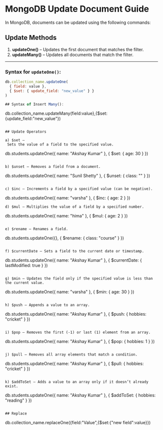 # MongoDB Update Document Guide

In MongoDB, documents can be updated using the following commands:

## Update Methods

1. **updateOne()** – Updates the first document that matches the filter.
2. **updateMany()** – Updates all documents that match the filter.

---

### Syntax for `updateOne()`:
```javascript
db.collection_name.updateOne(
  { field: value },
  { $set: { update_field: "new_value" } }
)

## Syntax of Insert Many():
```
db.collection_name.updateMany(field:value},{$set:{update_field:"new_value"})
```

## Update Operators

a) $set –
 Sets the value of a field to the specified value.
```
db.students.updateOne({ name: "Akshay Kumar" }, { $set: { age: 30 } })
```

b) $unset – Removes a field from a document.
```
db.students.updateOne({ name: "Sunil Shetty" }, { $unset: { class: "" } })
```

c) $inc – Increments a field by a specified value (can be negative).
```
db.students.updateOne({ name: "varsha" }, { $inc: { age: 2 } })
```
d) $mul – Multiplies the value of a field by a specified number.
```
db.students.updateOne({ name: "hima" }, { $mul: { age: 2 } })
```

e) $rename – Renames a field.
```

db.students.updateOne({}, { $rename: { class: "course" } })
```

f) $currentDate – Sets a field to the current date or timestamp.
```

db.students.updateOne({ name: "Akshay Kumar" }, { $currentDate: { lastModified: true } })
```

g) $min – Updates the field only if the specified value is less than the current value.
```

db.students.updateOne({ name: "varsha" }, { $min: { age: 30 } })
```

h) $push – Appends a value to an array.
```
db.students.updateOne({ name: "Akshay Kumar" }, { $push: { hobbies: "cricket" } })
```

i) $pop – Removes the first (-1) or last (1) element from an array.
```

db.students.updateOne({ name: "Akshay Kumar" }, { $pop: { hobbies: 1 } })
```

j) $pull – Removes all array elements that match a condition.
```

db.students.updateOne({ name: "Akshay Kumar" }, { $pull: { hobbies: "cricket" } })
```

k) $addToSet – Adds a value to an array only if it doesn’t already exist.
```

db.students.updateOne({ name: "Akshay Kumar" }, { $addToSet: { hobbies: "reading" } })
```

## Replace
```

db.collection_name.replaceOne({field:"Value",{$set:{"new field":value}})
```
